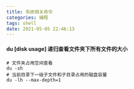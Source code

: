 ```yaml
---
title: 系统相关命令
categories: 编程
tags: shell
date: 2021-05-05 22:46:13
---
```


#### du [disk usage] 递归查看文件夹下所有文件的大小
```shell
# 文件夹占用空间查看
du -sh
# 当前目录下一级子文件和子目录占用的磁盘容量
du -lh --max-depth=1
```
